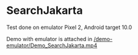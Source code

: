 # SearchJakarta

Test done on emulator Pixel 2, Android target 10.0

Demo with emulator is attached in [/demo-emulator/Demo_SearchJakarta.mp4](https://github.com/irsalina/SearchJakarta/blob/master/demo-emulator/Demo_SearchJakarta.mp4)
